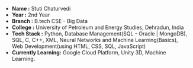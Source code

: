 - **Name :** Stuti Chaturvedi 
- **Year :** 2nd Year 
- **Branch :** B.tech CSE - Big Data
- **College :** University of Petroleum and Energy Studies, Dehradun, India 
- **Tech Stack :** Python, Database Management(SQL - Oracle | MongoDB), SQL, C, C++, XML, Neural Networks and Machine Learning(Basics), Web Development(using HTML, CSS, SQL, JavaScript)
- **Currently Learning:** Google Cloud Platform, Unity 3D, Machine Learning.
